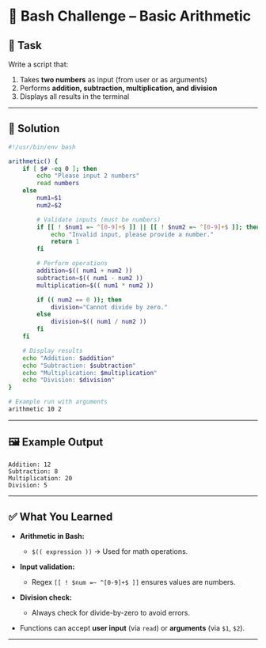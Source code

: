 # 🧮 Bash Challenge – Basic Arithmetic

## 🏹 Task

Write a script that:

1. Takes **two numbers** as input (from user or as arguments)
2. Performs **addition, subtraction, multiplication, and division**
3. Displays all results in the terminal

---

## 🧠 Solution

```bash
#!/usr/bin/env bash

arithmetic() {
    if [ $# -eq 0 ]; then
        echo "Please input 2 numbers"
        read numbers
    else 
        num1=$1 
        num2=$2

        # Validate inputs (must be numbers)
        if [[ ! $num1 =~ ^[0-9]+$ ]] || [[ ! $num2 =~ ^[0-9]+$ ]]; then
            echo "Invalid input, please provide a number."
            return 1
        fi

        # Perform operations
        addition=$(( num1 + num2 ))
        subtraction=$(( num1 - num2 ))
        multiplication=$(( num1 * num2 ))

        if (( num2 == 0 )); then
            division="Cannot divide by zero."
        else
            division=$(( num1 / num2 ))
        fi
    fi

    # Display results
    echo "Addition: $addition"
    echo "Subtraction: $subtraction"
    echo "Multiplication: $multiplication"
    echo "Division: $division"
}

# Example run with arguments
arithmetic 10 2
```

---

## 🖼 Example Output

```
Addition: 12
Subtraction: 8
Multiplication: 20
Division: 5
```

---

## ✅ What You Learned

* **Arithmetic in Bash:**

  * `$(( expression ))` → Used for math operations.
* **Input validation:**

  * Regex `[[ ! $num =~ ^[0-9]+$ ]]` ensures values are numbers.
* **Division check:**

  * Always check for divide-by-zero to avoid errors.
* Functions can accept **user input** (via `read`) or **arguments** (via `$1`, `$2`).

---

